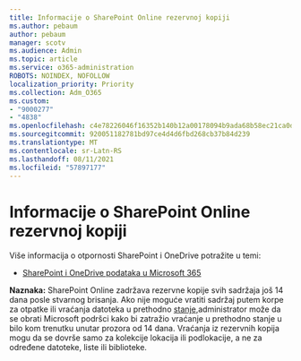 ```yaml
---
title: Informacije o SharePoint Online rezervnoj kopiji
ms.author: pebaum
author: pebaum
manager: scotv
ms.audience: Admin
ms.topic: article
ms.service: o365-administration
ROBOTS: NOINDEX, NOFOLLOW
localization_priority: Priority
ms.collection: Adm_O365
ms.custom:
- "9000277"
- "4838"
ms.openlocfilehash: c4e78226046f16352b140b12a00178094b9ada68b58ec21ca0d974792c8e3068
ms.sourcegitcommit: 920051182781bd97ce4d4d6fbd268cb37b84d239
ms.translationtype: MT
ms.contentlocale: sr-Latn-RS
ms.lasthandoff: 08/11/2021
ms.locfileid: "57897177"
---
```

# <a name="sharepoint-online-backup-information"></a>Informacije o SharePoint Online rezervnoj kopiji

Više informacija o otpornosti SharePoint i OneDrive potražite u temi:

- [SharePoint i OneDrive podataka u Microsoft 365](https://docs.microsoft.com/compliance/assurance/assurance-sharepoint-onedrive-data-resiliency)

**Naznaka:** SharePoint Online zadržava rezervne kopije svih sadržaja još 14 dana posle stvarnog brisanja. Ako nije moguće vratiti [](https://support.microsoft.com/office/restore-deleted-items-from-the-site-collection-recycle-bin-5fa924ee-16d7-487b-9a0a-021b9062d14b) sadržaj putem korpe za otpatke ili vraćanja datoteka u prethodno [stanje,](https://support.microsoft.com/office/restore-your-onedrive-fa231298-759d-41cf-bcd0-25ac53eb8a15)administrator može da se obrati Microsoft podršci kako bi zatražio vraćanje u prethodno stanje u bilo kom trenutku unutar prozora od 14 dana. Vraćanja iz rezervnih kopija mogu da se dovrše samo za kolekcije lokacija ili podlokacije, a ne za određene datoteke, liste ili biblioteke.
